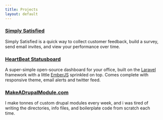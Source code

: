 ```yaml
---
title: Projects
layout: default
---
```


### [Simply Satisfied](http://simplysatisfied.net)
Simply Satisfied is a quick way to collect customer feedback, build a survey, send email invites, and view your performance over time.

### [HeartBeat Statusboard](http://github.com/danmatthews/HeartBeat)
A super-simple open-source dashboard for your office, built on the <a href="http://laravel.com">Laravel</a> framework with a little <a href="http://emberjs.com">EmberJS</a> sprinkled on top. Comes complete with responsive theme, email alerts and twitter feed.

### [MakeADrupalModule.com](http://makeadrupalmodule.com)
I make tonnes of custom drupal modules every week, and i was tired of writing the directories, info files, and boilerplate code from scratch each time.
